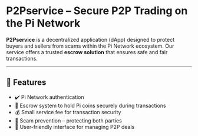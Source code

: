 # P2Pservice – Secure P2P Trading on the Pi Network

**P2Pservice** is a decentralized application (dApp) designed to protect buyers and sellers from scams within the Pi Network ecosystem. Our service offers a trusted **escrow solution** that ensures safe and fair transactions.

---

## 🚀 Features

- ✔️ Pi Network authentication
- 🔐 Escrow system to hold Pi coins securely during transactions
- 💰 Small service fee for transaction security
- 🚫 Scam prevention – protecting both parties
- 📱 User-friendly interface for managing P2P deals

